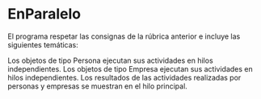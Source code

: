 # EnParalelo

El programa respetar las consignas de la rúbrica anterior e incluye las siguientes temáticas:

Los objetos de tipo Persona ejecutan sus actividades en hilos independientes.
Los objetos de tipo Empresa ejecutan sus actividades en hilos independientes.
Los resultados de las actividades realizadas por personas y empresas se muestran en el hilo principal.
